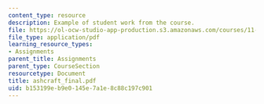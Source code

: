 ```yaml
---
content_type: resource
description: Example of student work from the course.
file: https://ol-ocw-studio-app-production.s3.amazonaws.com/courses/11-942-use-of-joint-fact-finding-in-science-intensive-policy-disputes-part-ii-spring-2004/b153199eb9e0145e7a1e8c88c197c901_ashcraft_final.pdf
file_type: application/pdf
learning_resource_types:
- Assignments
parent_title: Assignments
parent_type: CourseSection
resourcetype: Document
title: ashcraft_final.pdf
uid: b153199e-b9e0-145e-7a1e-8c88c197c901
---
```

